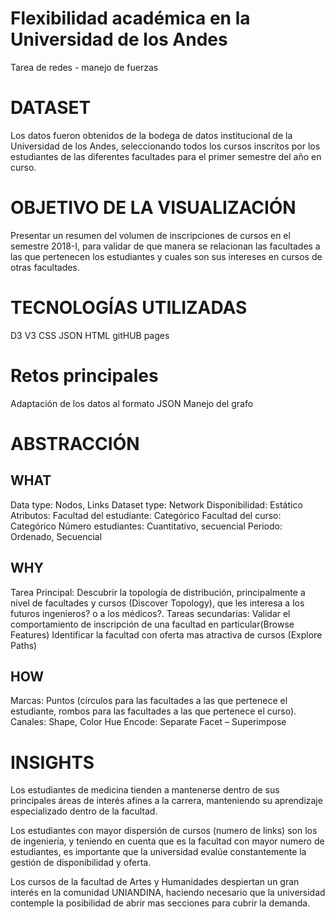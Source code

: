 # Flexibilidad académica en la Universidad de los Andes
Tarea de redes - manejo de fuerzas
# DATASET
Los datos fueron obtenidos de la bodega de datos institucional de la Universidad de los Andes, seleccionando todos los cursos inscritos por los estudiantes de las diferentes facultades para el primer semestre del año en curso.

# OBJETIVO DE LA VISUALIZACIÓN
Presentar un resumen del volumen de inscripciones de cursos en el semestre 2018-I, para validar de que manera se relacionan las facultades a las que pertenecen los estudiantes y cuales son sus intereses en cursos de otras facultades.

# TECNOLOGÍAS UTILIZADAS
D3 V3
CSS
JSON
HTML
gitHUB pages

# Retos principales
Adaptación de los datos al formato JSON
Manejo del grafo

# ABSTRACCIÓN

## WHAT
Data type: Nodos, Links
Dataset type: Network
Disponibilidad: Estático
Atributos:
Facultad del estudiante: Categórico
Facultad del curso: Categórico 
Número estudiantes: Cuantitativo, secuencial
Periodo: Ordenado, Secuencial

## WHY
Tarea Principal: Descubrir la topología de distribución, principalmente a nivel de facultades y cursos (Discover Topology), que les interesa a los futuros ingenieros? o a los médicos?.
Tareas secundarias: 
Validar el comportamiento de inscripción de una facultad en particular(Browse Features)
Identificar la facultad con oferta mas atractiva de cursos (Explore Paths)

## HOW
Marcas: Puntos (círculos para las facultades a las que pertenece el estudiante, rombos para las facultades a las que pertenece el curso).
Canales: Shape, Color Hue
Encode: Separate 
Facet – Superimpose

# INSIGHTS
Los estudiantes de medicina tienden a mantenerse dentro de sus principales áreas de interés afines a la carrera, manteniendo su aprendizaje especializado dentro de la facultad.

Los estudiantes con mayor dispersión de cursos (numero de links) son los de ingeniería, y teniendo en cuenta que es la facultad con mayor numero de estudiantes, es importante que la universidad evalúe constantemente la gestión de disponibilidad y oferta.

Los cursos de la facultad de Artes y Humanidades despiertan un gran interés en la comunidad UNIANDINA, haciendo necesario que la universidad contemple la posibilidad de abrir mas secciones para cubrir la demanda.

